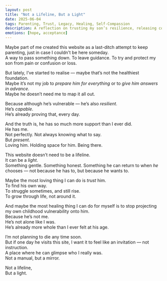 ```yaml
---
layout: post
title: "Not a Lifeline, But a Light"
date: 2025-06-04
tags: Parenting, Trust, Legacy, Healing, Self-Compassion
description: A reflection on trusting my son’s resilience, releasing control, and allowing this website to be a quiet offering—not a manual.
emotions: [hope, acceptance]
---
```


Maybe part of me created this website as a last-ditch attempt to keep parenting, just in case I couldn't be here someday.  
A way to pass something down. To leave guidance. To try and protect my son from pain or confusion or loss.

But lately, I’ve started to realise — maybe that’s not the healthiest foundation.  
Maybe it’s not my job to *prepare him for everything* or to *give him answers in advance.*  
Maybe he doesn’t need me to map it all out.

Because although he’s vulnerable — he’s also *resilient*.  
He’s *capable*.  
He’s already proving that, every day.

And the truth is, he has so much more support than I ever did.  
He has me.  
Not perfectly. Not always knowing what to say.  
But *present*.  
Loving him. Holding space for him. Being there.

This website doesn’t need to be a lifeline.  
It can be a *light*.  
Something gentle. Something honest. Something he can return to when *he* chooses — not because he has to, but because he wants to.

Maybe the most loving thing I can do is *trust* him.  
To find his own way.  
To struggle sometimes, and still rise.  
To grow through life, not around it.

And maybe the most healing thing I can do for myself is to stop projecting my own childhood vulnerability onto him.  
Because he’s not me.  
He’s not alone like I was.  
He’s already more whole than I ever felt at his age.

I’m not planning to die any time soon.  
But if one day he visits this site, I want it to feel like an invitation — not instruction.  
A place where he can glimpse who I really was.  
Not a manual, but a mirror.

Not a lifeline,  
But a light.

